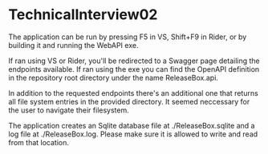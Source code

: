 # TechnicalInterview02

The application can be run by pressing F5 in VS, Shift+F9 in Rider, or by building it and running the WebAPI exe.

If ran using VS or Rider, you'll be redirected to a Swagger page detailing the endpoints available. If ran using the exe you can find the OpenAPI definition in the repository root directory under the name ReleaseBox.api.

In addition to the requested endpoints there's an additional one that returns all file system entries in the provided directory. It seemed neccessary for the user to navigate their filesystem.

The application creates an Sqlite database file at ./ReleaseBox.sqlite and a log file at ./ReleaseBox.log. Please make sure it is allowed to write and read from that location.
